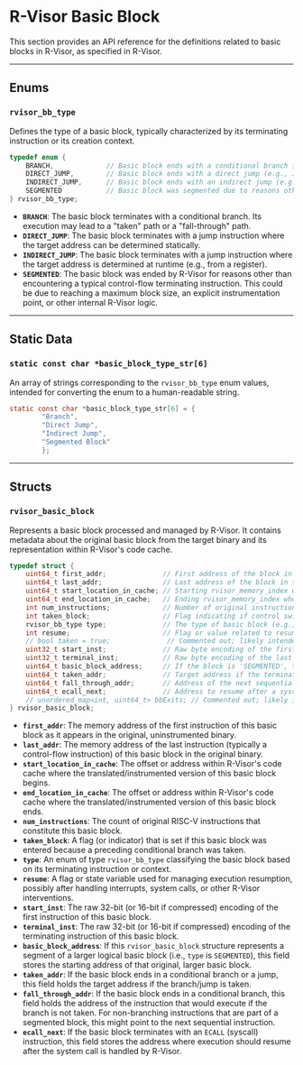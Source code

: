 # R-Visor Basic Block
This section provides an API reference for the definitions related to basic blocks in R-Visor, as specified in R-Visor.

---
## Enums

### `rvisor_bb_type`
Defines the type of a basic block, typically characterized by its terminating instruction or its creation context.
```c
typedef enum {
    BRANCH,             // Basic block ends with a conditional branch instruction
    DIRECT_JUMP,        // Basic block ends with a direct jump (e.g., JAL with known offset)
    INDIRECT_JUMP,      // Basic block ends with an indirect jump (e.g., JALR to a register value)
    SEGMENTED           // Basic block was segmented due to reasons other than a control flow instruction (e.g., max size, instrumentation point)
} rvisor_bb_type;
```
* **`BRANCH`**: The basic block terminates with a conditional branch. Its execution may lead to a "taken" path or a "fall-through" path.
* **`DIRECT_JUMP`**: The basic block terminates with a jump instruction where the target address can be determined statically.
* **`INDIRECT_JUMP`**: The basic block terminates with a jump instruction where the target address is determined at runtime (e.g., from a register).
* **`SEGMENTED`**: The basic block was ended by R-Visor for reasons other than encountering a typical control-flow terminating instruction. This could be due to reaching a maximum block size, an explicit instrumentation point, or other internal R-Visor logic.

---
## Static Data

### `static const char *basic_block_type_str[6]`
An array of strings corresponding to the `rvisor_bb_type` enum values, intended for converting the enum to a human-readable string.
```c
static const char *basic_block_type_str[6] = {
        "Branch", 
        "Direct Jump", 
        "Indirect Jump",
        "Segmented Block"
        };
```

---
## Structs

### `rvisor_basic_block`
Represents a basic block processed and managed by R-Visor. It contains metadata about the original basic block from the target binary and its representation within R-Visor's code cache.
```c
typedef struct {
    uint64_t first_addr;              // First address of the block in the original binary
    uint64_t last_addr;               // Last address of the block in the original binary
    uint64_t start_location_in_cache; // Starting rvisor_memory_index where this block (and its instrumentation) begins in R-Visor's code cache
    uint64_t end_location_in_cache;   // Ending rvisor_memory_index where this block (and its instrumentation) ends in R-Visor's code cache
    int num_instructions;             // Number of original instructions in this basic block
    int taken_block;                  // Flag indicating if control switched to this block as a result of a taken branch from a previous block
    rvisor_bb_type type;              // The type of basic block (e.g., BRANCH, DIRECT_JUMP), defined by the rvisor_bb_type enum
    int resume;                       // Flag or value related to resuming execution, possibly after an event like a syscall
    // bool taken = true;              // Commented out; likely intended for branch prediction or actual branch outcome
    uint32_t start_inst;              // Raw byte encoding of the first instruction of the basic block
    uint32_t terminal_inst;           // Raw byte encoding of the last (terminating) instruction of the basic block
    uint64_t basic_block_address;     // If the block is 'SEGMENTED', this stores the original starting address of the first instruction of the logical basic block it belongs to
    uint64_t taken_addr;              // Target address if the terminating branch/jump is taken (if applicable)
    uint64_t fall_through_addr;       // Address of the next sequential instruction if the terminating branch is not taken or if it's not a branch (if applicable)
    uint64_t ecall_next;              // Address to resume after a syscall, if this block ends in a syscall
    // unordered_map<int, uint64_t> bbExits; // Commented out; likely intended for storing multiple exit points or targets
} rvisor_basic_block;
```

* **`first_addr`**: The memory address of the first instruction of this basic block as it appears in the original, uninstrumented binary.
* **`last_addr`**: The memory address of the last instruction (typically a control-flow instruction) of this basic block in the original binary.
* **`start_location_in_cache`**: The offset or address within R-Visor's code cache where the translated/instrumented version of this basic block begins.
* **`end_location_in_cache`**: The offset or address within R-Visor's code cache where the translated/instrumented version of this basic block ends.
* **`num_instructions`**: The count of original RISC-V instructions that constitute this basic block.
* **`taken_block`**: A flag (or indicator) that is set if this basic block was entered because a preceding conditional branch was taken.
* **`type`**: An enum of type `rvisor_bb_type` classifying the basic block based on its terminating instruction or context.
* **`resume`**: A flag or state variable used for managing execution resumption, possibly after handling interrupts, system calls, or other R-Visor interventions.
* **`start_inst`**: The raw 32-bit (or 16-bit if compressed) encoding of the first instruction of this basic block.
* **`terminal_inst`**: The raw 32-bit (or 16-bit if compressed) encoding of the terminating instruction of this basic block.
* **`basic_block_address`**: If this `rvisor_basic_block` structure represents a segment of a larger logical basic block (i.e., `type` is `SEGMENTED`), this field stores the starting address of that original, larger basic block.
* **`taken_addr`**: If the basic block ends in a conditional branch or a jump, this field holds the target address if the branch/jump is taken.
* **`fall_through_addr`**: If the basic block ends in a conditional branch, this field holds the address of the instruction that would execute if the branch is not taken. For non-branching instructions that are part of a segmented block, this might point to the next sequential instruction.
* **`ecall_next`**: If the basic block terminates with an `ECALL` (syscall) instruction, this field stores the address where execution should resume after the system call is handled by R-Visor.

<br/><br/>
